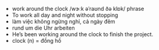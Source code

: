 

- work around the clock	/wɝːk əˈraʊnd ðə klɒk/	phrase	
- To work all day and night without stopping	
- làm việc không ngừng nghỉ, cả ngày đêm	
- rund um die Uhr arbeiten	
- He’s been working around the clock to finish the project.	
- clock (n) = đồng hồ